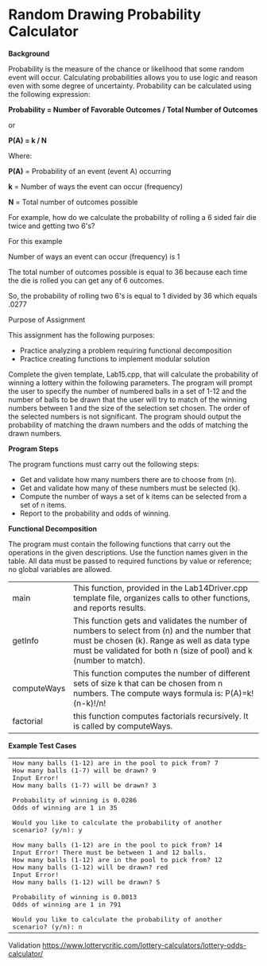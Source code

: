 # Random Drawing Probability Calculator

**Background**

Probability is the measure of the chance or likelihood that some random event will occur. Calculating probabilities allows you to use logic and reason even with some degree of uncertainty. Probability can be calculated using the following expression:

**Probability = Number of Favorable Outcomes / Total Number of Outcomes**

or

**P(A) = k / N**

Where:

**P(A)** = Probability of an event (event A) occurring

**k** = Number of ways the event can occur (frequency)

**N** = Total number of outcomes possible

For example, how do we calculate the probability of rolling a 6 sided fair die twice and getting two 6's?

For this example

Number of ways an event can occur (frequency) is 1

The total number of outcomes possible is equal to 36 because each time the die is rolled you can get any of 6 outcomes.

So, the probability of rolling two 6's is equal to 1 divided by 36 which equals .0277




Purpose of Assignment


This assignment has the following purposes:

* Practice analyzing a problem requiring functional decomposition
* Practice creating functions to implement modular solution


Complete the given template, Lab15.cpp, that will calculate the probability of winning a lottery within the following parameters. The program will prompt the user to specify the number of numbered balls in a set of 1-12 and the number of balls to be drawn that the user will try to match of the winning numbers between 1 and the size of the selection set chosen. The order of the selected numbers is not significant. The program should output the probability of matching the drawn numbers and the odds of matching the drawn numbers.

**Program Steps**

The program functions must carry out the following steps:

* Get and validate how many numbers there are to choose from (n).
* Get and validate how many of these numbers must be selected (k).
* Compute the number of ways a set of k items can be selected from a set of n items.
* Report to the probability and odds of winning.

**Functional Decomposition**

The program must contain the following functions that carry out the operations in the given descriptions. Use the function names given in the table. All data must be passed to required functions by value or reference; no global variables are allowed.

<table>
<tr><td>main</td><td>This function, provided in the Lab14Driver.cpp template file, organizes calls to other functions, and reports results.</td></tr>
<tr><td>getInfo</td><td>This function gets and validates the number of numbers to select from (n) and the number that must be chosen (k). Range as well as data type must be validated for both n (size of pool) and k (number to match).</td></tr>
<tr><td>computeWays</td><td>This function computes the number of different sets of size k that can be chosen from n numbers. The compute ways formula is: P(A)=k!(n-k)!/n!</td></tr>
<tr><td>factorial</td><td>this function computes factorials recursively. It is called by computeWays.</td></tr></table>

**Example Test Cases**
<table><tr><td>
<samp>
How many balls (1-12) are in the pool to pick from? 7  
<br/>How many balls (1-7) will be drawn? 9
<br/>Input Error!
<br/>How many balls (1-7) will be drawn? 3
<br/><br/>Probability of winning is 0.0286
<br/>Odds of winning are 1 in 35
<br/><br/>Would you like to calculate the probability of another scenario? (y/n): y
<br/><br/>How many balls (1-12) are in the pool to pick from? 14
<br/>Input Error! There must be between 1 and 12 balls.
<br/>How many balls (1-12) are in the pool to pick from? 12
<br/>How many balls (1-12) will be drawn? red
<br/>Input Error! 
<br/>How many balls (1-12) will be drawn? 5
<br/><br/>Probability of winning is 0.0013
<br/>Odds of winning are 1 in 791
<br/><br/>Would you like to calculate the probability of another scenario? (y/n): n
</samp>

</td></tr></table>

Validation
https://www.lotterycritic.com/lottery-calculators/lottery-odds-calculator/
